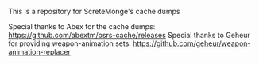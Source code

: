 This is a repository for ScreteMonge's cache dumps

Special thanks to Abex for the cache dumps: https://github.com/abextm/osrs-cache/releases
Special thanks to Geheur for providing weapon-animation sets: https://github.com/geheur/weapon-animation-replacer

